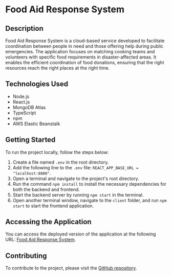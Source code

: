 # Food Aid Response System

## Description

Food Aid Response System is a cloud-based service developed to facilitate coordination between people in need and those offering help during public emergencies. The application focuses on matching cooking teams and volunteers with specific food requirements in disaster-affected areas. It enables the efficient coordination of food donations, ensuring that the right resources reach the right places at the right time.

## Technologies Used

- Node.js
- React.js
- MongoDB Atlas
- TypeScript
- npm
- AWS Elastic Beanstalk

## Getting Started

To run the project locally, follow the steps below:

1. Create a file named `.env` in the root directory.
2. Add the following line to the `.env` file: `REACT_APP_BASE_URL = "localhost:8080"`.
3. Open a terminal and navigate to the project's root directory.
4. Run the command `npm install` to install the necessary dependencies for both the backend and frontend.
5. Start the backend server by running `npm start` in the terminal.
6. Open another terminal window, navigate to the `client` folder, and run `npm start` to start the frontend application.

## Accessing the Application

You can access the deployed version of the application at the following URL: [Food Aid Response System](http://foodaidresponsesystem-env.eba-ginyaddw.eu-north-1.elasticbeanstalk.com).

## Contributing

To contribute to the project, please visit the [GitHub repository](https://github.com/tolunayg/aws-foodaid-eb).
